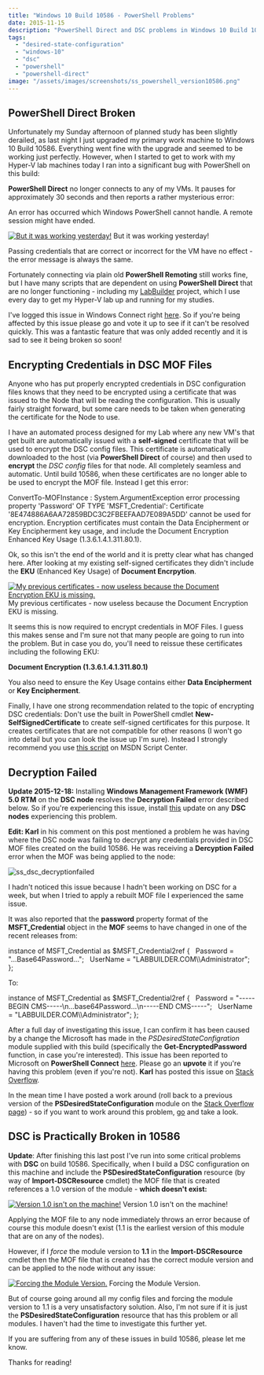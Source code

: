 ```yaml
---
title: "Windows 10 Build 10586 - PowerShell Problems"
date: 2015-11-15
description: "PowerShell Direct and DSC problems in Windows 10 Build 10586."
tags:
  - "desired-state-configuration"
  - "windows-10"
  - "dsc"
  - "powershell"
  - "powershell-direct"
image: "/assets/images/screenshots/ss_powershell_version10586.png"
---
```


## PowerShell Direct Broken

Unfortunately my Sunday afternoon of planned study has been slightly derailed, as last night I just upgraded my primary work machine to Windows 10 Build 10586. Everything went fine with the upgrade and seemed to be working just perfectly. However, when I started to get to work with my Hyper-V lab machines today I ran into a significant bug with PowerShell on this build:

**PowerShell Direct** no longer connects to any of my VMs. It pauses for approximately 30 seconds and then reports a rather mysterious error:

An error has occurred which Windows PowerShell cannot handle. A remote session might have ended.

[![But it was working yesterday!](/assets/images/screenshots/ss_powershelldirect_errormessage.png)](/assets/images/screenshots/ss_powershelldirect_errormessage.png)
But it was working yesterday!

Passing credentials that are correct or incorrect for the VM have no effect - the error message is always the same.

Fortunately connecting via plain old **PowerShell Remoting** still works fine, but I have many scripts that are dependent on using **PowerShell Direct** that are no longer functioning - including my [LabBuilder](https://github.com/PlagueHO/LabBuilder) project, which I use every day to get my Hyper-V lab up and running for my studies.

I've logged this issue in Windows Connect right [here](https://connect.microsoft.com/PowerShell/Feedback/Details/2018831). So if you're being affected by this issue please go and vote it up to see if it can't be resolved quickly. This was a fantastic feature that was only added recently and it is sad to see it being broken so soon!

## Encrypting Credentials in DSC MOF Files

Anyone who has put properly encrypted credentials in DSC configuration files knows that they need to be encrypted using a certificate that was issued to the Node that will be reading the configuration. This is usually fairly straight forward, but some care needs to be taken when generating the certificate for the Node to use.

I have an automated process designed for my Lab where any new VM's that get built are automatically issued with a **self-signed** certificate that will be used to encrypt the DSC config files. This certificate is automatically downloaded to the host (via **PowerShell Direct** of course) and then used to **encrypt** the _DSC config_ files for that node. All completely seamless and automatic. Until build 10586, when these certificates are no longer able to be used to encrypt the MOF file. Instead I get this error:

ConvertTo-MOFInstance : System.ArgumentException error processing property 'Password' OF TYPE 'MSFT\_Credential': Certificate '8E474886A6AA72859BDC3C2FBEEFAAD7E089A5DD' cannot be used for encryption. Encryption certificates
must contain the Data Encipherment or Key Encipherment key usage, and include the Document Encryption Enhanced Key Usage (1.3.6.1.4.1.311.80.1).

Ok, so this isn't the end of the world and it is pretty clear what has changed here. After looking at my existing self-signed certificates they didn't include the **EKU** (Enhanced Key Usage) of **Document Encrpytion**.

[![My previous certificates - now useless because the Document Encryption EKU is missing.](/assets/images/screenshots/ss_certificate_selfsignedbad.png)](/assets/images/screenshots/ss_certificate_selfsignedbad.png)
My previous certificates - now useless because the Document Encryption EKU is missing.

It seems this is now required to encrypt credentials in MOF Files. I guess this makes sense and I'm sure not that many people are going to run into the problem. But in case you do, you'll need to reissue these certificates including the following EKU:

**Document Encryption (1.3.6.1.4.1.311.80.1)**

You also need to ensure the Key Usage contains either **Data Encipherment** or **Key Encipherment**.

Finally, I have one strong recommendation related to the topic of encrypting DSC credentials: Don't use the built in PowerShell cmdlet **New-SelfSignedCertificate** to create self-signed certificates for this purpose. It creates certificates that are not compatible for other reasons (I won't go into detail but you can look the issue up I'm sure). Instead I strongly recommend you use [this script](https://gallery.technet.microsoft.com/scriptcenter/Self-signed-certificate-5920a7c6) on MSDN Script Center.

## Decryption Failed

**Update 2015-12-18:** Installing **Windows Management Framework (WMF) 5.0 RTM** on the **DSC node** resolves the **Decryption Failed** error described below. So if you're experiencing this issue, install [this](https://www.microsoft.com/en-us/download/details.aspx?id=50395) update on any **DSC nodes** experiencing this problem.

**Edit: Karl** in his comment on this post mentioned a problem he was having where the DSC node was failing to decrypt any credentials provided in DSC MOF files created on the build 10586. He was receiving a **Dercyption Failed** error when the MOF was being applied to the node:

![ss_dsc_decryptionfailed](/assets/images/screenshots/ss_dsc_decryptionfailed.png)

I hadn't noticed this issue because I hadn't been working on DSC for a week, but when I tried to apply a rebuilt MOF file I experienced the same issue.

It was also reported that the **password** property format of the **MSFT\_Credential** object in the **MOF** seems to have changed in one of the recent releases from:

instance of MSFT\_Credential as $MSFT\_Credential2ref
{
  Password = "...Base64Password...";
  UserName = "LABBUILDER.COM\\\\Administrator";
};

To:

instance of MSFT\_Credential as $MSFT\_Credential2ref
{
  Password = "-----BEGIN CMS-----\\n...base64Password...\\n-----END CMS-----";
  UserName = "LABBUILDER.COM\\\\Administrator";
};

After a full day of investigating this issue, I can confirm it has been caused by a change the Microsoft has made in the _PSDesiredStateConfigration_ module supplied with this build (specifically the **Get-EncryptedPassword** function, in case you're interested). This issue has been reported to Microsoft on **PowerShell Connect** [here](https://connect.microsoft.com/PowerShell/Feedback/Details/2080033). Please go an **upvote** it if you're having this problem (even if you're not). **Karl** has posted this issue on [Stack Overflow](http://stackoverflow.com/questions/34006865/dsc-problems-with-credentials-and-build-10586).

In the mean time I have posted a work around (roll back to a previous version of the **PSDesiredStateConfiguration** module on the [Stack Overflow page](http://stackoverflow.com/questions/34006865/dsc-problems-with-credentials-and-build-10586)) - so if you want to work around this problem, [go](http://stackoverflow.com/questions/34006865/dsc-problems-with-credentials-and-build-10586) and take a look.

## DSC is Practically Broken in 10586

**Update**: After finishing this last post I've run into some critical problems with **DSC** on build 10586. Specifically, when I build a DSC configuration on this machine and include the **PSDesiredStateConfiguration** resource (by way of **Import-DSCResource** cmdlet) the MOF file that is created references a 1.0 version of the module - **which doesn't exist:**

[![Version 1.0 isn't on the machine!](/assets/images/screenshots/ss_dsc_badmofversion.png)](/assets/images/screenshots/ss_dsc_badmofversion.png)
Version 1.0 isn't on the machine!

Applying the MOF file to any node immediately throws an error because of course this module doesn't exist (1.1 is the earliest version of this module that are on any of the nodes).

However, if I _force_ the module version to **1.1** in the **Import-DSCResource** cmdlet then the MOF file that is created has the correct module version and can be applied to the node without any issue:

[![Forcing the Module Version.](/assets/images/screenshots/ss_dsc_howtofixmoduleversion.png)](/assets/images/screenshots/ss_dsc_howtofixmoduleversion.png)
Forcing the Module Version.

But of course going around all my config files and forcing the module version to 1.1 is a very unsatisfactory solution. Also, I'm not sure if it is just the **PSDesiredStateConfiguration** resource that has this problem or all modules. I haven't had the time to investigate this further yet.

If you are suffering from any of these issues in build 10586, please let me know.

Thanks for reading!
